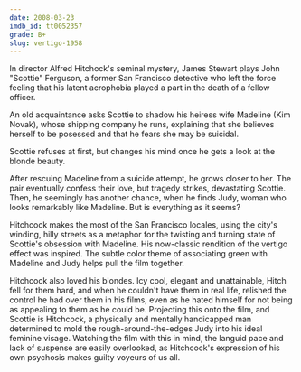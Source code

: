 ```yaml
---
date: 2008-03-23
imdb_id: tt0052357
grade: B+
slug: vertigo-1958
---
```


In director Alfred Hitchock's seminal mystery, James Stewart plays John "Scottie" Ferguson, a former San Francisco detective who left the force feeling that his latent acrophobia played a part in the death of a fellow officer.

An old acquaintance asks Scottie to shadow his heiress wife Madeline (Kim Novak), whose shipping company he runs, explaining that she believes herself to be posessed and that he fears she may be suicidal.

Scottie refuses at first, but changes his mind once he gets a look at the blonde beauty.

After rescuing Madeline from a suicide attempt, he grows closer to her. The pair eventually confess their love, but tragedy strikes, devastating Scottie. Then, he seemingly has another chance, when he finds Judy, woman who looks remarkably like Madeline. But is everything as it seems?

Hitchcock makes the most of the San Francisco locales, using the city's winding, hilly streets as a metaphor for the twisting and turning state of Scottie's obsession with Madeline. His now-classic rendition of the vertigo effect was inspired. The subtle color theme of associating green with Madeline and Judy helps pull the film together.

Hitchcock also loved his blondes. Icy cool, elegant and unattainable, Hitch fell for them hard, and when he couldn't have them in real life, relished the control he had over them in his films, even as he hated himself for not being as appealing to them as he could be. Projecting this onto the film, and Scottie is Hitchcock, a physically and mentally handicapped man determined to mold the rough-around-the-edges Judy into his ideal feminine visage. Watching the film with this in mind, the languid pace and lack of suspense are easily overlooked, as Hitchcock's expression of his own psychosis makes guilty voyeurs of us all.
